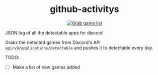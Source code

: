 
<div align="center">


# github-activitys
[![Grab game list](https://github.com/Roblox-Thot/github-activitys/actions/workflows/run.yml/badge.svg?event=push)](https://github.com/Roblox-Thot/github-activitys/actions/workflows/run.yml)

</div


JSON log of all the detectable apps for discord

Grabs the detected games from Discord's API `api/v9/applications/detectable` and pushes it to detectable every day.

TODO:
- [ ] Make a list of new games added
